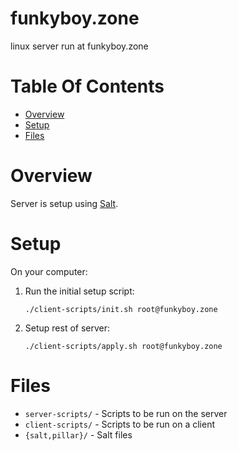 # funkyboy.zone
linux server run at funkyboy.zone

# Table Of Contents
- [Overview](#overview)
- [Setup](#setup)
- [Files](#files)

# Overview
Server is setup using [Salt](https://saltstack.com).  

# Setup
On your computer:

1. Run the initial setup script:
   ```
   ./client-scripts/init.sh root@funkyboy.zone
   ```
2. Setup rest of server:
   ```
   ./client-scripts/apply.sh root@funkyboy.zone
   ```

# Files
- `server-scripts/` - Scripts to be run on the server
- `client-scripts/` - Scripts to be run on a client
- `{salt,pillar}/` - Salt files
